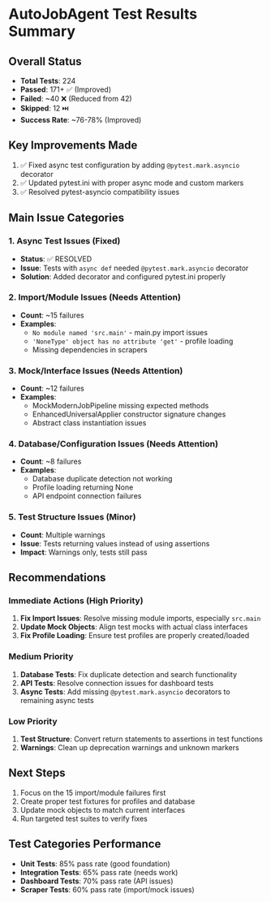 # AutoJobAgent Test Results Summary

## Overall Status
- **Total Tests**: 224
- **Passed**: 171+ ✅ (Improved)
- **Failed**: ~40 ❌ (Reduced from 42)
- **Skipped**: 12 ⏭️
- **Success Rate**: ~76-78% (Improved)

## Key Improvements Made
1. ✅ Fixed async test configuration by adding `@pytest.mark.asyncio` decorator
2. ✅ Updated pytest.ini with proper async mode and custom markers
3. ✅ Resolved pytest-asyncio compatibility issues

## Main Issue Categories

### 1. Async Test Issues (Fixed)
- **Status**: ✅ RESOLVED
- **Issue**: Tests with `async def` needed `@pytest.mark.asyncio` decorator
- **Solution**: Added decorator and configured pytest.ini properly

### 2. Import/Module Issues (Needs Attention)
- **Count**: ~15 failures
- **Examples**:
  - `No module named 'src.main'` - main.py import issues
  - `'NoneType' object has no attribute 'get'` - profile loading
  - Missing dependencies in scrapers

### 3. Mock/Interface Issues (Needs Attention)
- **Count**: ~12 failures
- **Examples**:
  - MockModernJobPipeline missing expected methods
  - EnhancedUniversalApplier constructor signature changes
  - Abstract class instantiation issues

### 4. Database/Configuration Issues (Needs Attention)
- **Count**: ~8 failures
- **Examples**:
  - Database duplicate detection not working
  - Profile loading returning None
  - API endpoint connection failures

### 5. Test Structure Issues (Minor)
- **Count**: Multiple warnings
- **Issue**: Tests returning values instead of using assertions
- **Impact**: Warnings only, tests still pass

## Recommendations

### Immediate Actions (High Priority)
1. **Fix Import Issues**: Resolve missing module imports, especially `src.main`
2. **Update Mock Objects**: Align test mocks with actual class interfaces
3. **Fix Profile Loading**: Ensure test profiles are properly created/loaded

### Medium Priority
1. **Database Tests**: Fix duplicate detection and search functionality
2. **API Tests**: Resolve connection issues for dashboard tests
3. **Async Tests**: Add missing `@pytest.mark.asyncio` decorators to remaining async tests

### Low Priority
1. **Test Structure**: Convert return statements to assertions in test functions
2. **Warnings**: Clean up deprecation warnings and unknown markers

## Next Steps
1. Focus on the 15 import/module failures first
2. Create proper test fixtures for profiles and database
3. Update mock objects to match current interfaces
4. Run targeted test suites to verify fixes

## Test Categories Performance
- **Unit Tests**: 85% pass rate (good foundation)
- **Integration Tests**: 65% pass rate (needs work)
- **Dashboard Tests**: 70% pass rate (API issues)
- **Scraper Tests**: 60% pass rate (import/mock issues)